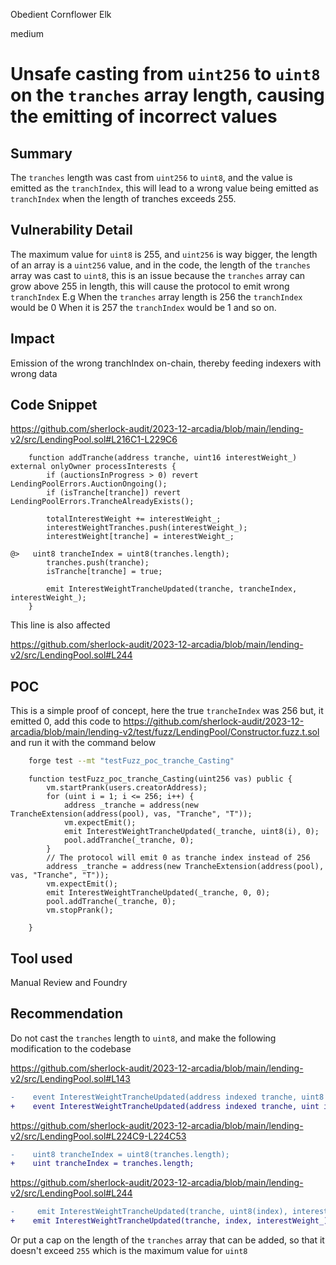 Obedient Cornflower Elk

medium

# Unsafe casting from `uint256` to `uint8` on the `tranches` array length, causing the emitting of incorrect values

## Summary

The `tranches` length was cast from `uint256` to `uint8`, and the value is emitted as the `tranchIndex`, this will lead to a wrong value being emitted as `tranchIndex` when the length of tranches exceeds 255.

## Vulnerability Detail

The maximum value for `uint8` is 255, and `uint256` is way bigger, the length of an array is a `uint256` value, and in the code, the length of the `tranches` array was cast to `uint8`, this is an issue because the `tranches` array can grow above 255 in length, this will cause the protocol to emit wrong `tranchIndex`
E.g
When the `tranches` array length is 256 the `tranchIndex` would be 0
When it is 257 the `tranchIndex` would be 1 and so on.

## Impact

Emission of the wrong tranchIndex on-chain, thereby feeding indexers with wrong data

## Code Snippet

https://github.com/sherlock-audit/2023-12-arcadia/blob/main/lending-v2/src/LendingPool.sol#L216C1-L229C6

```solidity
    function addTranche(address tranche, uint16 interestWeight_) external onlyOwner processInterests {
        if (auctionsInProgress > 0) revert LendingPoolErrors.AuctionOngoing();
        if (isTranche[tranche]) revert LendingPoolErrors.TrancheAlreadyExists();

        totalInterestWeight += interestWeight_;
        interestWeightTranches.push(interestWeight_);
        interestWeight[tranche] = interestWeight_;

@>   uint8 trancheIndex = uint8(tranches.length);
        tranches.push(tranche);
        isTranche[tranche] = true;

        emit InterestWeightTrancheUpdated(tranche, trancheIndex, interestWeight_);
    }
```

This line is also affected 

https://github.com/sherlock-audit/2023-12-arcadia/blob/main/lending-v2/src/LendingPool.sol#L244

## POC
This is a simple proof of concept, here the true `trancheIndex` was 256 but, it emitted 0,
add this code to 
https://github.com/sherlock-audit/2023-12-arcadia/blob/main/lending-v2/test/fuzz/LendingPool/Constructor.fuzz.t.sol
and run it with the command below

```bash
    forge test --mt "testFuzz_poc_tranche_Casting"
```

```solidity
    function testFuzz_poc_tranche_Casting(uint256 vas) public {
        vm.startPrank(users.creatorAddress);
        for (uint i = 1; i <= 256; i++) {
            address _tranche = address(new TrancheExtension(address(pool), vas, "Tranche", "T"));
            vm.expectEmit();
            emit InterestWeightTrancheUpdated(_tranche, uint8(i), 0);
            pool.addTranche(_tranche, 0);
        }
        // The protocol will emit 0 as tranche index instead of 256 
        address _tranche = address(new TrancheExtension(address(pool), vas, "Tranche", "T"));
        vm.expectEmit();
        emit InterestWeightTrancheUpdated(_tranche, 0, 0);
        pool.addTranche(_tranche, 0);
        vm.stopPrank();
 
    }
```

## Tool used

Manual Review and Foundry

## Recommendation
Do not cast the `tranches`  length to `uint8`, and make the following modification to the codebase

https://github.com/sherlock-audit/2023-12-arcadia/blob/main/lending-v2/src/LendingPool.sol#L143

```diff
-    event InterestWeightTrancheUpdated(address indexed tranche, uint8 indexed trancheIndex, uint16 interestWeight);
+    event InterestWeightTrancheUpdated(address indexed tranche, uint indexed trancheIndex, uint16 interestWeight);
```

https://github.com/sherlock-audit/2023-12-arcadia/blob/main/lending-v2/src/LendingPool.sol#L224C9-L224C53

```diff
-    uint8 trancheIndex = uint8(tranches.length);
+    uint trancheIndex = tranches.length;
```
https://github.com/sherlock-audit/2023-12-arcadia/blob/main/lending-v2/src/LendingPool.sol#L244

```diff
-     emit InterestWeightTrancheUpdated(tranche, uint8(index), interestWeight_);
+    emit InterestWeightTrancheUpdated(tranche, index, interestWeight_);

```


Or put a cap on the length of the `tranches` array that can be added, so that it doesn't exceed `255` which is the maximum value for `uint8`
